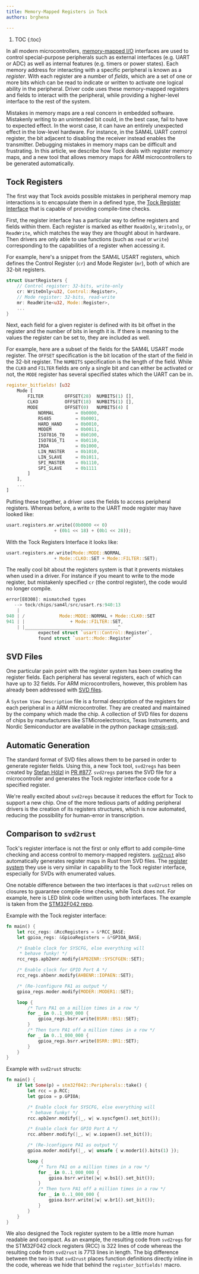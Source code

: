 ```yaml
---
title: Memory-Mapped Registers in Tock
authors: brghena

---
```


1. TOC
{:toc}


In all modern microcontrollers, [memory-mapped
I/O](https://en.wikipedia.org/wiki/Memory-mapped_I/O) interfaces are used to
control special-purpose peripherals such as external interfaces (e.g. UART or
ADC) as well as internal features (e.g. timers or power states). Each memory
address for interacting with a specific peripheral is known as a *register*.
With each register are a number of *fields*, which are a set of one or more
bits which can be read to indicate or written to activate one logical ability
in the peripheral. Driver code uses these memory-mapped registers and fields to
interact with the peripheral, while providing a higher-level interface to the
rest of the system.

Mistakes in memory maps are a real concern in embedded software. Mistakenly
writing to an unintended bit could, in the best case, fail to have to expected
effect. In the worst case, it can have an entirely unexpected effect in the
low-level hardware. For instance, in the SAM4L UART control register, the bit
adjacent to disabling the receiver instead enables the transmitter. Debugging
mistakes in memory maps can be difficult and frustrating. In this article, we
describe how Tock deals with register memory maps, and a new tool that allows
memory maps for ARM microcontrollers to be generated automatically.


## Tock Registers

The first way that Tock avoids possible mistakes in peripheral memory map
interactions is to encapsulate them in a defined type, the
[Tock Register Interface](https://github.com/tock/tock/tree/master/kernel/src/common/regs)
that is capable of providing compile-time checks.

First, the register interface has a particular way to define registers and
fields within them. Each register is marked as either `ReadOnly`, `WriteOnly`,
or `ReadWrite`, which matches the way they are thought about in hardware. Then
drivers are only able to use functions (such as `read` or `write`)
corresponding to the capabilities of a register when accessing it.

For example, here's a snippet from the SAM4L USART registers, which defines the
Control Register (`cr`) and Mode Register (`mr`), both of which are 32-bit
registers.

```rust
struct UsartRegisters {
    // Control register: 32-bits, write-only
    cr: WriteOnly<u32, Control::Register>,
    // Mode register: 32-bits, read-write
    mr: ReadWrite<u32, Mode::Register>,
    ...
}
```

Next, each field for a given register is defined with its bit offset in the
register and the number of bits in length it is. If there is meaning to the
values the register can be set to, they are included as well.

For example, here are a subset of the fields for the SAM4L USART mode register.
The `OFFSET` specification is the bit location of the start of the field in the
32-bit register. The `NUMBITS` specification is the length of the field. While
the `CLK0` and `FILTER` fields are only a single bit and can either be
activated or not, the `MODE` register has several specified states which the
UART can be in.

```rust
register_bitfields! [u32
    Mode [
        FILTER        OFFSET(28)  NUMBITS(1) [],
        CLKO          OFFSET(18)  NUMBITS(1) [],
        MODE          OFFSET(0)   NUMBITS(4) [
            NORMAL        = 0b0000,
            RS485         = 0b0001,
            HARD_HAND     = 0b0010,
            MODEM         = 0b0011,
            ISO7816_T0    = 0b0100,
            ISO7816_T1    = 0b0110,
            IRDA          = 0b1000,
            LIN_MASTER    = 0b1010,
            LIN_SLAVE     = 0b1011,
            SPI_MASTER    = 0b1110,
            SPI_SLAVE     = 0b1111
        ]
    ],
    ...
]
```

Putting these together, a driver uses the fields to access peripheral
registers. Whereas before, a write to the UART mode register may have looked
like:

```rust
usart.registers.mr.write((0b0000 << 0)
                  + (0b1 << 18) + (0b1 << 28));
```

With the Tock Registers Interface it looks like:

```rust
usart.registers.mr.write(Mode::MODE::NORMAL
                  + Mode::CLKO::SET + Mode::FILTER::SET);
```

The really cool bit about the registers system is that it prevents mistakes
when used in a driver. For instance if you meant to write to the mode register,
but mistakenly specified `cr` (the control register), the code would no longer
compile.

```rust
error[E0308]: mismatched types
   --> tock/chips/sam4l/src/usart.rs:940:13
    |
940 | /             Mode::MODE::NORMAL + Mode::CLK0::SET
941 | |                 + Mode::FILTER::SET,
    | |___________________________________^
            expected struct `usart::Control::Register`,
            found struct `usart::Mode::Register`
```

## SVD Files

One particular pain point with the register system has been creating the
register fields. Each peripheral has several registers, each of which can have
up to 32 fields. For ARM microcontrollers, however, this problem has already
been addressed with
[SVD files](http://arm-software.github.io/CMSIS_5/SVD/html/index.html).

A `System View Description` file is a formal description of the registers for
each peripheral in a ARM microcontroller. They are created and maintained by
the company which made the chip. A collection of SVD files for dozens of chips
by manufacturers like STMicroelectronics, Texas Instruments, and Nordic
Semiconductor are available in the python package
[cmsis-svd](https://github.com/posborne/cmsis-svd).


## Automatic Generation

The standard format of SVD files allows them to be parsed in order to generate
register fields. Using this, a new Tock tool, `svd2regs` has been created by
[Stefan Hölzl](https://github.com/stefanhoelzl) in
[PR #877](https://github.com/tock/tock/pull/877). `svd2regs` parses the SVD
file for a microcontroller and generates the Tock register interface code for a
specified register.

We're really excited about `svd2regs` because it reduces the effort for Tock to
support a new chip. One of the more tedious parts of adding peripheral drivers
is the creation of its registers structures, which is now automated, reducing
the possibility for human-error in transcription.


## Comparison to `svd2rust`

Tock's register interface is not the first or only effort to add compile-time
checking and access control to memory-mapped registers.
[`svd2rust`](https://github.com/japaric/svd2rust) also automatically generates
register maps in Rust from SVD files. The
[register system](https://docs.rs/svd2rust/0.12.1/svd2rust/) they use is very
similar in capability to the Tock register interface, especially for SVDs with
enumerated values.

One notable difference between the two interfaces is that `svd2rust` relies on
closures to guarantee compile-time checks, while Tock does not. For example,
here is LED blink code written using both interfaces. The example is taken from
the
[STM32F042 repo](https://github.com/therealprof/stm32f042/blob/master/examples/blinky.rs).

Example with the Tock register interface:

```rust
fn main() {
    let rcc_regs: &RccRegisters = &*RCC_BASE;
    let gpioa_regs: &GpioaRegisters = &*GPIOA_BASE;

    /* Enable clock for SYSCFG, else everything will
     * behave funky! */
    rcc_regs.apb2enr.modify(APB2ENR::SYSCFGEN::SET);

    /* Enable clock for GPIO Port A */
    rcc_regs.ahbenr.modify(AHBENR::IOPAEN::SET);

    /* (Re-)configure PA1 as output */
    gpioa_regs.moder.modify(MODER::MODER1::SET);

    loop {
        /* Turn PA1 on a million times in a row */
        for _ in 0..1_000_000 {
            gpioa_regs.bsrr.write(BSRR::BS1::SET);
        }
        /* Then turn PA1 off a million times in a row */
        for _ in 0..1_000_000 {
            gpioa_regs.bsrr.write(BSRR::BR1::SET);
        }
    }
}
```

Example with `svd2rust` structs:

```rust
fn main() {
    if let Some(p) = stm32f042::Peripherals::take() {
        let rcc = p.RCC;
        let gpioa = p.GPIOA;

        /* Enable clock for SYSCFG, else everything will
         * behave funky! */
        rcc.apb2enr.modify(|_, w| w.syscfgen().set_bit());

        /* Enable clock for GPIO Port A */
        rcc.ahbenr.modify(|_, w| w.iopaen().set_bit());

        /* (Re-)configure PA1 as output */
        gpioa.moder.modify(|_, w| unsafe { w.moder1().bits(1) });

        loop {
            /* Turn PA1 on a million times in a row */
            for _ in 0..1_000_000 {
                gpioa.bsrr.write(|w| w.bs1().set_bit());
            }
            /* Then turn PA1 off a million times in a row */
            for _ in 0..1_000_000 {
                gpioa.bsrr.write(|w| w.br1().set_bit());
            }
        }
    }
}
```

We also designed the Tock register system to be a little more human readable
and compact. As an example, the resulting code from `svd2regs` for the
STM32F042 clock registers (RCC) is 322 lines of code whereas the resulting
code from `svd2rust` is 7713 lines in length. The big difference between the
two is that `svd2rust` places function definitions directly inline in the code,
whereas we hide that behind the `register_bitfields!` macro.

